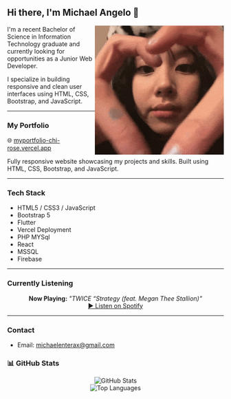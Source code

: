 ## Hi there, I'm Michael Angelo 👋

<img align="right" width="300" src="https://github.com/shshshangelo/shshshangelo/blob/main/chaeyoung-chaeyoung-twice.gif" alt="Chaeyoung gif" />

I'm a recent Bachelor of Science in Information Technology graduate and currently looking for opportunities as a Junior Web Developer.

I specialize in building responsive and clean user interfaces using HTML, CSS, Bootstrap, and JavaScript.

---

### My Portfolio

🌐 <a href="https://myportfolio-chi-rose.vercel.app/" target="_blank">myportfolio-chi-rose.vercel.app</a>

Fully responsive website showcasing my projects and skills. Built using HTML, CSS, Bootstrap, and JavaScript.

---

### Tech Stack

- HTML5 / CSS3 / JavaScript
- Bootstrap 5
- Flutter
- Vercel Deployment
- PHP MYSql
- React
- MSSQL
- Firebase

---

### Currently Listening

<div align="center">
  <strong>Now Playing:</strong> <em>"TWICE “Strategy (feat. Megan Thee Stallion)”</em><br/>
  <a href="[https://open.spotify.com/track/6ZRuF2n1CQxyxxAAWsKJOy](https://open.spotify.com/track/5zQUndaoBtXJ10SsApqtvw)" target="_blank">
    ▶️ Listen on Spotify
  </a>
</div>

---

### Contact

- Email: michaelenterax@gmail.com

### 📊 GitHub Stats

<p align="center">
  <img src="https://github-readme-stats.vercel.app/api?username=shshshangelo&show_icons=true&theme=tokyonight" alt="GitHub Stats" />
  <br />
  <img src="https://github-readme-stats.vercel.app/api/top-langs/?username=shshshangelo&layout=compact&theme=tokyonight" alt="Top Languages" />
</p>
